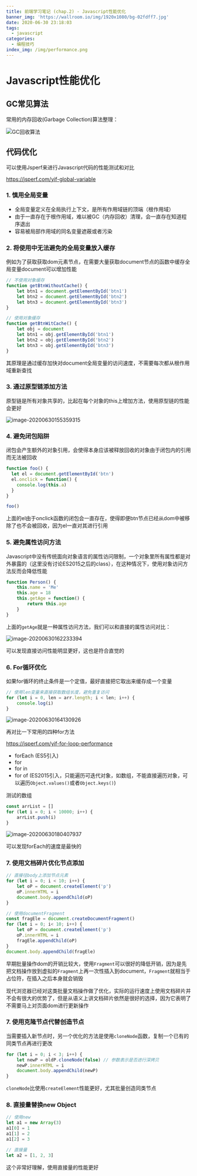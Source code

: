 ```yaml
---
title: 前端学习笔记 (chap.2) - Javascript性能优化
banner_img: 'https://wallroom.io/img/1920x1080/bg-02fdff7.jpg'
date: 2020-06-30 23:18:03
tags:
  - javascript
categories:
  - 编程技巧
index_img: /img/performance.png
---
```


# Javascript性能优化

## GC常见算法

常用的内存回收(Garbage Collection)算法整理：

![GC回收算法](https://cdn.jsdelivr.net/gh/Yikhan/ImageHost/blog/GC回收算法.png)

## 代码优化

可以使用Jsperf来进行Javascript代码的性能测试和对比

<https://jsperf.com/yif-global-variable>

### 1. 慎用全局变量

- 全局变量定义在全局执行上下文，是所有作用域链的顶端（根作用域）
- 由于一直存在于根作用域，难以被GC（内存回收）清理，会一直存在知道程序退出
- 容易被局部作用域的同名变量遮蔽或者污染

### 2. 将使用中无法避免的全局变量放入缓存

例如为了获取获取dom元素节点，在需要大量获取document节点的函数中缓存全局变量document可以增加性能

```js
// 不使用对象缓存
function getBtnWithoutCache() {
    let btn1 = document.getElementById('btn1')
    let btn2 = document.getElementById('btn2')
    let btn3 = document.getElementById('btn3')
}

// 使用对象缓存
function getBtnWitCache() {
    let obj = document
    let btn1 = obj.getElementById('btn1')
    let btn2 = obj.getElementById('btn2')
    let btn3 = obj.getElementById('btn3')
}
```

其原理是通过缓存加快对document全局变量的访问速度，不需要每次都从根作用域重新查找

### 3. 通过原型链添加方法

原型链是所有对象共享的，比起在每个对象的this上增加方法，使用原型链的性能会更好

![image-20200630155359315](https://cdn.jsdelivr.net/gh/Yikhan/ImageHost/blog/image-20200630155359315.png)

### 4. 避免闭包陷阱

闭包会产生额外的对象引用，会使得本身应该被释放回收的对象由于闭包内的引用而无法被回收

```js
function foo() {
  let el = document.getElementById('btn')
  el.onclick = function() {
    console.log(this.a)
  }
}

foo()
```

上面的el由于onclick函数的闭包会一直存在，使得即便btn节点已经从dom中被移除了也不会被回收，因为el一直对其进行引用

### 5. 避免属性访问方法

Javascript中没有传统面向对象语言的属性访问限制，一个对象里所有属性都是对外暴露的（这里没有讨论ES2015之后的class），在这种情况下，使用对象访问方法反而会降低性能

```js
function Person() {
    this.name = 'Me'
    this.age = 18
    this.getAge = function() {
        return this.age
    }
}
```

上面的`getAge`就是一种属性访问方法，我们可以和直接的属性访问对比：

![image-20200630162233394](https://cdn.jsdelivr.net/gh/Yikhan/ImageHost/blog/image-20200630162233394.png)

可以发现直接访问性能明显更好，这也是符合直觉的

### 6. For循环优化

如果for循环的终止条件是一个定值，最好直接把它取出来缓存成一个变量

```js
// 使用len变量来直接获取数组长度，避免重复访问
for (let i = 0, len = arr.length; i < len; i++) {
    console.log(i)
}
```

![image-20200630164130926](https://cdn.jsdelivr.net/gh/Yikhan/ImageHost/blog/image-20200630164130926.png)

再对比一下常用的四种for方法

<https://jsperf.com/yif-for-loop-performance>

- forEach (ES5引入)
- for
- for in
- for of (ES2015引入，只能遍历可迭代对象，如数组，不能直接遍历对象，可以遍历`Object.values()`或者`Object.keys()`)

测试的数组

```js
const arrList = []
for (let i = 0; i < 10000; i++) {
    arrList.push(i)
}
```

![image-20200630180407937](https://cdn.jsdelivr.net/gh/Yikhan/ImageHost/blog/image-20200630180407937.png)

可以发现forEach的速度是最快的

### 7. 使用文档碎片优化节点添加

```js
// 直接往body上添加节点元素
for (let i = 0; i < 10; i++) {
    let oP = document.createElement('p')
    oP.innerHTML = i
    document.body.appendChild(oP)
}

// 使用documentFragment
const fragEle = document.createDocumentFragment()
for (let i = 0; i< 10; i++) {
    let oP = document.createElement('p')
    oP.innerHTML = i
    fragEle.appendChild(oP)
}
document.body.appendChild(fragEle)
```

早期批量操作dom的开销比较大，使用`Fragment`可以很好的降低开销，因为是先把文档操作放到虚拟的`Fragment`上再一次性插入到document，`Fragment`就相当于占位符，在插入之后本身就会销毁

现代浏览器已经对这类批量文档操作做了优化，实际的运行速度上使用文档碎片并不会有很大的优势了，但是从语义上讲文档碎片依然是很好的选择，因为它表明了不需要马上对页面dom进行更新操作

### 7. 使用克隆节点代替创造节点

当需要插入新节点时，另一个优化的方法是使用`cloneNode`函数，复制一个已有的同类节点再进行更改

```js
for (let i = 0; i < 3; i++) {
    let newP = oldP.cloneNode(false) // 参数表示是否进行深拷贝
    newP.innerHTML = i
    document.body.appendChild(newP)
}
```

`cloneNode`比使用`createElement`性能更好，尤其批量创造同类节点

### 8. 直接量替换new Object

```js
// 使用new
let a1 = new Array(3)
a1[0] = 1
a1[1] = 2
a1[2] = 3

// 直接量
let a2 = [1, 2, 3]
```

这个非常好理解，使用直接量的性能更好
